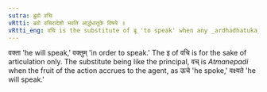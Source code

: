 ```yaml
---
sutra: ब्रुवो वचिः
vRtti: ब्रवो वचिरादेशो भवति आर्द्धधातुके विषये ॥
vRtti_eng: वचि is the substitute of ब्रू 'to speak' when any _ardhadhatuka_ affix is to be applied.
---
```

वक्ता 'he will speak,' वक्तुम् 'in order to speak.' The इ of वचि is for the sake of articulation only. The substitute being like the principal, वच् is _Atmanepadi_ when the fruit of the action accrues to the agent, as ऊचे 'he spoke,' वक्ष्यते 'he will speak.'
